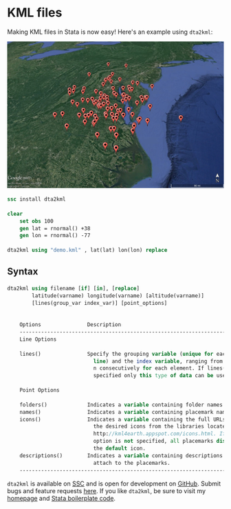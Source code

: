 # KML files

Making KML files in Stata is now easy! Here's an example using `dta2kml`:

![Outputting a KML file from a Stata dataset](/img/dta2kml.jpg)

```stata
ssc install dta2kml

clear
	set obs 100
	gen lat = rnormal() +38
	gen lon = rnormal() -77

dta2kml using "demo.kml" , lat(lat) lon(lon) replace
```

## Syntax

```stata
dta2kml using filename [if] [in], [replace]
        latitude(varname) longitude(varname) [altitude(varname)]
        [lines(group_var index_var)] [point_options]


    Options               Description
    ------------------------------------------------------------------------
    Line Options

    lines()               Specify the grouping variable (unique for each
                            line) and the index variable, ranging from 1 to
                            n consecutively for each element. If lines() is
                            specified only this type of data can be used.

    Point Options

    folders()             Indicates a variable containing folder names.
    names()               Indicates a variable containing placemark names.
    icons()               Indicates a variable containing the full URLs of
                            the desired icons from the libraries located at
                            http://kml4earth.appspot.com/icons.html. If this
                            option is not specified, all placemarks display
                            the default icon.
    descriptions()        Indicates a variable containing descriptions to
                            attach to the placemarks.
    ------------------------------------------------------------------------
```

`dta2kml` is available on [SSC](https://ideas.repec.org/c/boc/bocode/s457748.html) and is open for development on [GitHub](https://github.com/bbdaniels/dta2kml). Submit bugs and feature requests [here](https://github.com/bbdaniels/dta2kml/issues). If you like `dta2kml`, be sure to visit my [homepage](http://bbdaniels.github.io) and [Stata boilerplate code](https://gist.github.com/bbdaniels/a3c9f9416f1d16d6f3c6e8cf371f1d89).

